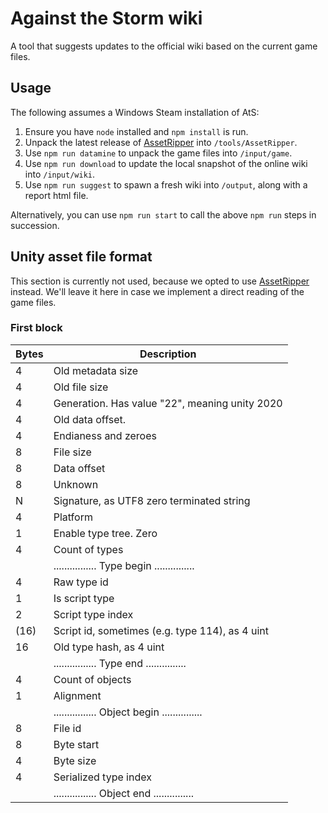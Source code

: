 # Against the Storm wiki
A tool that suggests updates to the official wiki based on the current game files.

## Usage
The following assumes a Windows Steam installation of AtS:
1. Ensure you have `node` installed and `npm install` is run.
2. Unpack the latest release of [AssetRipper](https://github.com/AssetRipper/AssetRipper/releases) into `/tools/AssetRipper`.
3. Use `npm run datamine` to unpack the game files into `/input/game`.
4. Use `npm run download` to update the local snapshot of the online wiki into `/input/wiki`.
5. Use `npm run suggest` to spawn a fresh wiki into `/output`, along with a report html file.

Alternatively, you can use `npm run start` to call the above `npm run` steps in succession.

## Unity asset file format
This section is currently not used, because we opted to use [AssetRipper](https://github.com/AssetRipper/AssetRipper) instead. 
We'll leave it here in case we implement a direct reading of the game files.
### First block
| Bytes | Description                                     |
|-------|-------------------------------------------------|
| 4     | Old metadata size                               |
| 4     | Old file size                                   |
| 4     | Generation. Has value "22", meaning unity 2020  |
| 4     | Old data offset.                                |
| 4     | Endianess and zeroes                            |
| 8     | File size                                       |
| 8     | Data offset                                     |
| 8     | Unknown                                         |
| N     | Signature, as UTF8 zero terminated string       |
| 4     | Platform                                        |
| 1     | Enable type tree. Zero                          |
| 4     | Count of types                                  |
|       | ................ Type begin ...............     |
| 4     | Raw type id                                     |
| 1     | Is script type                                  |
| 2     | Script type index                               |
| (16)  | Script id, sometimes (e.g. type 114), as 4 uint |
| 16    | Old type hash, as 4 uint                        |
|       | ................ Type end ...............       |
| 4     | Count of objects                                |
| 1     | Alignment                                       |
|       | ................ Object begin ...............   |
| 8     | File id                                         |
| 8     | Byte start                                      |
| 4     | Byte size                                       |
| 4     | Serialized type index                           |
|       | ................ Object end ...............     |
